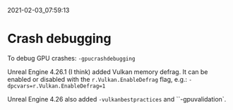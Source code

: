 2021-02-03_07:59:13

# Crash debugging

To debug GPU crashes: `-gpucrashdebugging`

Unreal Engine 4.26.1 (I think) added Vulkan memory defrag.
It can be enabled or disabled with the `r.Vulkan.EnableDefrag` flag, e.g.:
`-dpcvars=r.Vulkan.EnableDefrag=1`

Unreal Engine 4.26 also added `-vulkanbestpractices` and ``-gpuvalidation`.
